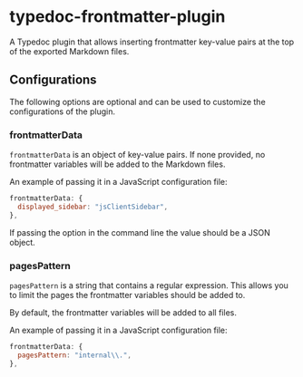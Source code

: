 # typedoc-frontmatter-plugin

A Typedoc plugin that allows inserting frontmatter key-value pairs at the top of the exported Markdown files.

## Configurations

The following options are optional and can be used to customize the configurations of the plugin.

### frontmatterData

`frontmatterData` is an object of key-value pairs. If none provided, no frontmatter variables will be added to the Markdown files.

An example of passing it in a JavaScript configuration file:

```js
frontmatterData: {
  displayed_sidebar: "jsClientSidebar",
},
```

If passing the option in the command line the value should be a JSON object.

### pagesPattern

`pagesPattern` is a string that contains a regular expression. This allows you to limit the pages the frontmatter variables should be added to.

By default, the frontmatter variables will be added to all files.

An example of passing it in a JavaScript configuration file:

```js
frontmatterData: {
  pagesPattern: "internal\\.",
},
```
